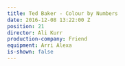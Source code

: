```yaml
---
title: Ted Baker - Colour by Numbers
date: 2016-12-08 13:22:00 Z
position: 21
director: Ali Kurr
production-company: Friend
equipment: Arri Alexa
is-shown: false
---
```


